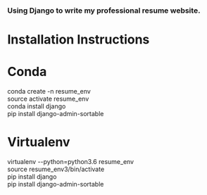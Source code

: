 ### Using Django to write my professional resume website.

# Installation Instructions
  
# Conda
conda create -n resume_env  
source activate resume_env  
conda install django  
pip install django-admin-sortable  

# Virtualenv
virtualenv --python=python3.6 resume_env  
source resume_env3/bin/activate  
pip install django  
pip install django-admin-sortable 
